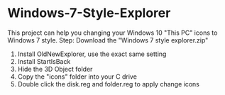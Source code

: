 # Windows-7-Style-Explorer
This project can help you changing your Windows 10 "This PC" icons to Windows 7 style. Step:
Download the "Windows 7 style explorer.zip"
1. Install OldNewExplorer, use the exact same setting
2. Install StartIsBack
3. Hide the 3D Object folder
4. Copy the "icons" folder into your C drive
5. Double click the disk.reg and folder.reg to apply change icons
